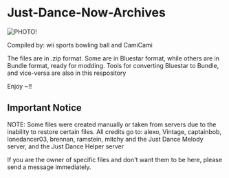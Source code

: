 # Just-Dance-Now-Archives
![PHOTO!](https://sm.ign.com/t/ign_ap/articlepage/j/just-dance-now-hits-6-million-downloads/just-dance-now-hits-6-million-downloads_dzz5.1280.png)

Compiled by: wii sports bowling ball and CamiCami

The files are in .zip format. Some are in Bluestar format, while others are in Bundle format, ready for modding.
Tools for converting Bluestar to Bundle, and vice-versa are also in this respository

Enjoy ~!!

## Important Notice

NOTE: Some files were created manually or taken from servers due to the inability to restore certain files. All credits go to: alexo, Vintage, captainbob, lonedancer03, brennan, ramstein, mitchy and the Just Dance Melody server, and the Just Dance Helper server

If you are the owner of specific files and don't want them to be here, please send a message immediately.

